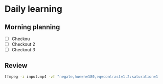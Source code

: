 # Daily learning

## Morning planning

- [ ] Checkou
- [ ] Checkout 2
- [ ] Checkout 3

## Review

```bash
ffmpeg -i input.mp4 -vf "negate,hue=h=180,eq=contrast=1.2:saturation=1.1" output.mp4
```
